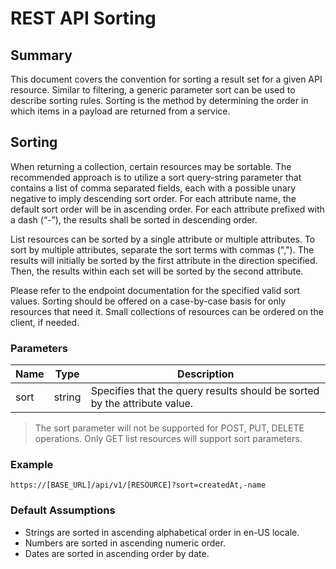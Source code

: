 # REST API Sorting

## Summary
This document covers the convention for sorting a result set for a given API resource. Similar to filtering, a generic parameter sort can be used to describe sorting rules. Sorting is the method by determining the order in which items in a payload are returned from a service.

## Sorting
When returning a collection, certain resources may be sortable. The recommended approach is to utilize a sort query-string parameter that contains a list of comma separated fields, each with a possible unary negative to imply descending sort order. For each attribute name, the default sort order will be in ascending order. For each attribute prefixed with a dash (“-”), the results shall be sorted in descending order.
List resources can be sorted by a single attribute or multiple attributes. To sort by multiple attributes, separate the sort terms with commas (","). The results will initially be sorted by the first attribute in the direction specified. Then, the results within each set will be sorted by the second attribute.Please refer to the endpoint documentation for the specified valid sort values. Sorting should be offered on a case-by-case basis for only resources that need it. Small collections of resources can be ordered on the client, if needed.

### Parameters

Name | Type | Description
---- | ---- | -----------
sort | string | Specifies that the query results should be sorted by the attribute value.

> The sort parameter will not be supported for POST, PUT, DELETE operations. Only GET list resources will support sortparameters.

### Example

```
https://[BASE_URL]/api/v1/[RESOURCE]?sort=createdAt,-name
```

### Default Assumptions

* Strings are sorted in ascending alphabetical order in en-US locale.
* Numbers are sorted in ascending numeric order.
* Dates are sorted in ascending order by date.
